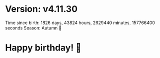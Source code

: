 # Version: v4.11.30
Time since birth: 1826 days, 43824 hours, 2629440 minutes, 157766400 seconds
Season: Autumn 🍁
# Happy birthday! 🎂
